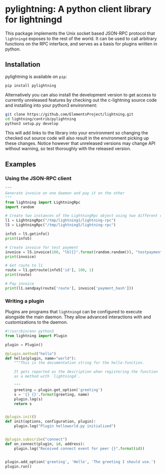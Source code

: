 # pylightning: A python client library for lightningd

This package implements the Unix socket based JSON-RPC protocol that
`lightningd` exposes to the rest of the world. It can be used to call
arbitrary functions on the RPC interface, and serves as a basis for plugins
written in python.


## Installation

pylightning is available on `pip`:

```
pip install pylightning
```

Alternatively you can also install the development version to get access to
currently unreleased features by checking out the c-lightning source code and
installing into your python3 environment:

```bash
git clone https://github.com/ElementsProject/lightning.git
cd lightning/contrib/pylightning
python3 setup.py develop
```

This will add links to the library into your environment so changing the
checked out source code will also result in the environment picking up these
changes. Notice however that unreleased versions may change API without
warning, so test thoroughly with the released version.

## Examples


### Using the JSON-RPC client
```py
"""
Generate invoice on one daemon and pay it on the other
"""
from lightning import LightningRpc
import random

# Create two instances of the LightningRpc object using two different c-lightning daemons on your computer
l1 = LightningRpc("/tmp/lightning1/lightning-rpc")
l5 = LightningRpc("/tmp/lightning5/lightning-rpc")

info5 = l5.getinfo()
print(info5)

# Create invoice for test payment
invoice = l5.invoice(100, "lbl{}".format(random.random()), "testpayment")
print(invoice)

# Get route to l1
route = l1.getroute(info5['id'], 100, 1)
print(route)

# Pay invoice
print(l1.sendpay(route['route'], invoice['payment_hash']))
```

### Writing a plugin

Plugins are programs that `lightningd` can be configured to execute alongside
the main daemon. They allow advanced interactions with and customizations to
the daemon.

```python
#!/usr/bin/env python3
from lightning import Plugin

plugin = Plugin()

@plugin.method("hello")
def hello(plugin, name="world"):
    """This is the documentation string for the hello-function.

    It gets reported as the description when registering the function
    as a method with `lightningd`.

    """
    greeting = plugin.get_option('greeting')
    s = '{} {}'.format(greeting, name)
    plugin.log(s)
    return s


@plugin.init()
def init(options, configuration, plugin):
    plugin.log("Plugin helloworld.py initialized")


@plugin.subscribe("connect")
def on_connect(plugin, id, address):
    plugin.log("Received connect event for peer {}".format(id))


plugin.add_option('greeting', 'Hello', 'The greeting I should use.')
plugin.run()

```
